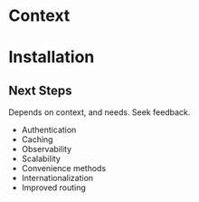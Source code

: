 # Context

# Installation

## Next Steps
Depends on context, and needs.  Seek feedback.
 * Authentication
 * Caching
 * Observability
 * Scalability
 * Convenience methods
 * Internationalization
 * Improved routing